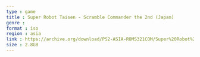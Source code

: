 ```yaml
---
type : game
title : Super Robot Taisen - Scramble Commander the 2nd (Japan)
genre : 
format : iso
region : asia
link : https://archive.org/download/PS2-ASIA-ROMS321COM/Super%20Robot%20Taisen%20-%20Scramble%20Commander%20the%202nd%20%28Japan%29.7z
size : 2.8GB
---
```

